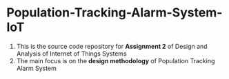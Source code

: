 # Population-Tracking-Alarm-System-IoT
1. This is the source code repository for **Assignment 2** of Design and Analysis of Internet of Things Systems
2. The main focus is on the **design methodology** of Population Tracking Alarm System
